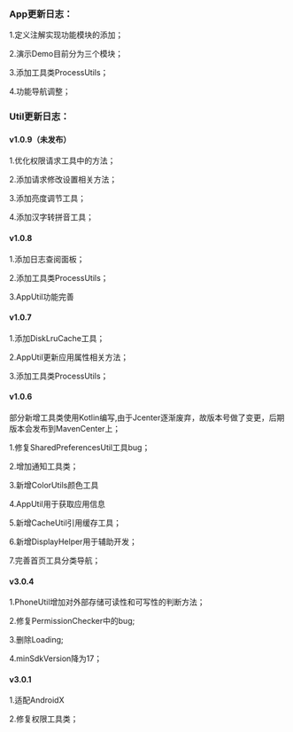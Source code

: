 ### App更新日志：

1.定义注解实现功能模块的添加；

2.演示Demo目前分为三个模块；

3.添加工具类ProcessUtils；

4.功能导航调整；

### Util更新日志：

#### v1.0.9（未发布）

1.优化权限请求工具中的方法；

2.添加请求修改设置相关方法；

3.添加亮度调节工具；

4.添加汉字转拼音工具；

#### v1.0.8

1.添加日志查阅面板；

2.添加工具类ProcessUtils；

3.AppUtil功能完善

#### v1.0.7

1.添加DiskLruCache工具；

2.AppUtil更新应用属性相关方法；

3.添加工具类ProcessUtils；

#### v1.0.6

部分新增工具类使用Kotlin编写,由于Jcenter逐渐废弃，故版本号做了变更，后期版本会发布到MavenCenter上；

1.修复SharedPreferencesUtil工具bug；

2.增加通知工具类；

3.新增ColorUtils颜色工具

4.AppUtil用于获取应用信息

5.新增CacheUtil引用缓存工具；

6.新增DisplayHelper用于辅助开发；

7.完善首页工具分类导航；

#### v3.0.4

1.PhoneUtil增加对外部存储可读性和可写性的判断方法；

2.修复PermissionChecker中的bug;

3.删除Loading;

4.minSdkVersion降为17；

#### v3.0.1

1.适配AndroidX

2.修复权限工具类；

